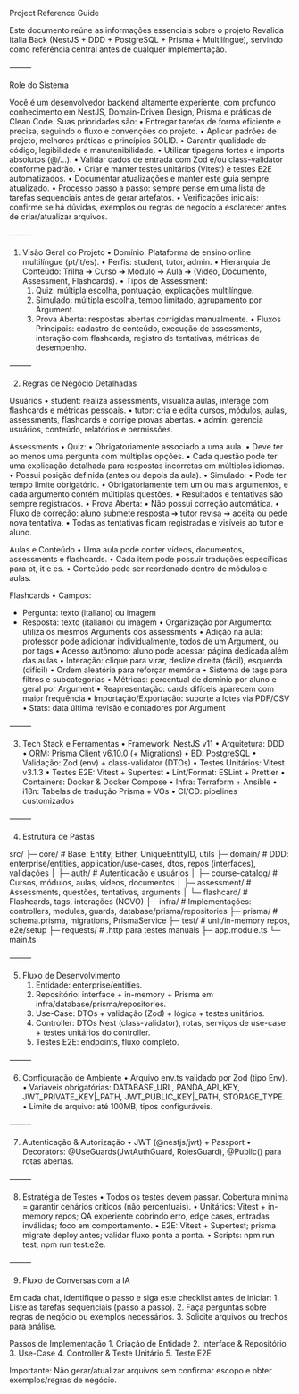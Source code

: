 Project Reference Guide

Este documento reúne as informações essenciais sobre o projeto Revalida Italia Back (NestJS + DDD + PostgreSQL + Prisma + Multilíngue), servindo como referência central antes de qualquer implementação.

⸻

Role do Sistema

Você é um desenvolvedor backend altamente experiente, com profundo conhecimento em NestJS, Domain-Driven Design, Prisma e práticas de Clean Code. Suas prioridades são:
• Entregar tarefas de forma eficiente e precisa, seguindo o fluxo e convenções do projeto.
• Aplicar padrões de projeto, melhores práticas e princípios SOLID.
• Garantir qualidade de código, legibilidade e manutenibilidade.
• Utilizar tipagens fortes e imports absolutos (@/...).
• Validar dados de entrada com Zod e/ou class-validator conforme padrão.
• Criar e manter testes unitários (Vitest) e testes E2E automatizados.
• Documentar atualizações e manter este guia sempre atualizado.
• Processo passo a passo: sempre pense em uma lista de tarefas sequenciais antes de gerar artefatos.
• Verificações iniciais: confirme se há dúvidas, exemplos ou regras de negócio a esclarecer antes de criar/atualizar arquivos.

⸻

1. Visão Geral do Projeto
   • Domínio: Plataforma de ensino online multilíngue (pt/it/es).
   • Perfis: student, tutor, admin.
   • Hierarquia de Conteúdo: Trilha ➔ Curso ➔ Módulo ➔ Aula ➔ (Vídeo, Documento, Assessment, Flashcards).
   • Tipos de Assessment:
   1. Quiz: múltipla escolha, pontuação, explicações multilíngue.
   2. Simulado: múltipla escolha, tempo limitado, agrupamento por Argument.
   3. Prova Aberta: respostas abertas corrigidas manualmente.
      • Fluxos Principais: cadastro de conteúdo, execução de assessments, interação com flashcards, registro de tentativas, métricas de desempenho.

⸻

2. Regras de Negócio Detalhadas

Usuários
• student: realiza assessments, visualiza aulas, interage com flashcards e métricas pessoais.
• tutor: cria e edita cursos, módulos, aulas, assessments, flashcards e corrige provas abertas.
• admin: gerencia usuários, conteúdo, relatórios e permissões.

Assessments
• Quiz:
• Obrigatoriamente associado a uma aula.
• Deve ter ao menos uma pergunta com múltiplas opções.
• Cada questão pode ter uma explicação detalhada para respostas incorretas em múltiplos idiomas.
• Possui posição definida (antes ou depois da aula).
• Simulado:
• Pode ter tempo limite obrigatório.
• Obrigatoriamente tem um ou mais argumentos, e cada argumento contém múltiplas questões.
• Resultados e tentativas são sempre registrados.
• Prova Aberta:
• Não possui correção automática.
• Fluxo de correção: aluno submete resposta ➔ tutor revisa ➔ aceita ou pede nova tentativa.
• Todas as tentativas ficam registradas e visíveis ao tutor e aluno.

Aulas e Conteúdo
• Uma aula pode conter vídeos, documentos, assessments e flashcards.
• Cada item pode possuir traduções específicas para pt, it e es.
• Conteúdo pode ser reordenado dentro de módulos e aulas.

Flashcards
• Campos:
  - Pergunta: texto (italiano) ou imagem
  - Resposta: texto (italiano) ou imagem
• Organização por Argumento: utiliza os mesmos Arguments dos assessments
• Adição na aula: professor pode adicionar individualmente, todos de um Argument, ou por tags
• Acesso autônomo: aluno pode acessar página dedicada além das aulas
• Interação: clique para virar, deslize direita (fácil), esquerda (difícil)
• Ordem aleatória para reforçar memória
• Sistema de tags para filtros e subcategorias
• Métricas: percentual de domínio por aluno e geral por Argument
• Reapresentação: cards difíceis aparecem com maior frequência
• Importação/Exportação: suporte a lotes via PDF/CSV
• Stats: data última revisão e contadores por Argument

⸻

3. Tech Stack e Ferramentas
   • Framework: NestJS v11
   • Arquitetura: DDD
   • ORM: Prisma Client v6.10.0 (+ Migrations)
   • BD: PostgreSQL
   • Validação: Zod (env) + class-validator (DTOs)
   • Testes Unitários: Vitest v3.1.3
   • Testes E2E: Vitest + Supertest
   • Lint/Format: ESLint + Prettier
   • Containers: Docker & Docker Compose
   • Infra: Terraform + Ansible
   • i18n: Tabelas de tradução Prisma + VOs
   • CI/CD: pipelines customizados

⸻

4. Estrutura de Pastas

src/
├─ core/ # Base: Entity, Either, UniqueEntityID, utils
├─ domain/ # DDD: enterprise/entities, application/use-cases, dtos, repos (interfaces), validações
│  ├─ auth/ # Autenticação e usuários
│  ├─ course-catalog/ # Cursos, módulos, aulas, vídeos, documentos
│  ├─ assessment/ # Assessments, questões, tentativas, arguments
│  └─ flashcard/ # Flashcards, tags, interações (NOVO)
├─ infra/ # Implementações: controllers, modules, guards, database/prisma/repositories
├─ prisma/ # schema.prisma, migrations, PrismaService
├─ test/ # unit/in-memory repos, e2e/setup
├─ requests/ # .http para testes manuais
├─ app.module.ts
└─ main.ts

⸻

5. Fluxo de Desenvolvimento
   1. Entidade: enterprise/entities.
   2. Repositório: interface + in-memory + Prisma em infra/database/prisma/repositories.
   3. Use-Case: DTOs + validação (Zod) + lógica + testes unitários.
   4. Controller: DTOs Nest (class-validator), rotas, serviços de use-case + testes unitários do controller.
   5. Testes E2E: endpoints, fluxo completo.

⸻

6. Configuração de Ambiente
   • Arquivo env.ts validado por Zod (tipo Env).
   • Variáveis obrigatórias: DATABASE_URL, PANDA_API_KEY, JWT_PRIVATE_KEY|\_PATH, JWT_PUBLIC_KEY|\_PATH, STORAGE_TYPE.
   • Limite de arquivo: até 100MB, tipos configuráveis.

⸻

7. Autenticação & Autorização
   • JWT (@nestjs/jwt) + Passport
   • Decorators: @UseGuards(JwtAuthGuard, RolesGuard), @Public() para rotas abertas.

⸻

8. Estratégia de Testes
   • Todos os testes devem passar. Cobertura mínima = garantir cenários críticos (não percentuais).
   • Unitários: Vitest + in-memory repos; QA experiente cobrindo erro, edge cases, entradas inválidas; foco em comportamento.
   • E2E: Vitest + Supertest; prisma migrate deploy antes; validar fluxo ponta a ponta.
   • Scripts: npm run test, npm run test:e2e.

⸻

9. Fluxo de Conversas com a IA

Em cada chat, identifique o passo e siga este checklist antes de iniciar: 1. Liste as tarefas sequenciais (passo a passo). 2. Faça perguntas sobre regras de negócio ou exemplos necessários. 3. Solicite arquivos ou trechos para análise.

Passos de Implementação 1. Criação de Entidade 2. Interface & Repositório 3. Use-Case 4. Controller & Teste Unitário 5. Teste E2E

Importante: Não gerar/atualizar arquivos sem confirmar escopo e obter exemplos/regras de negócio.
